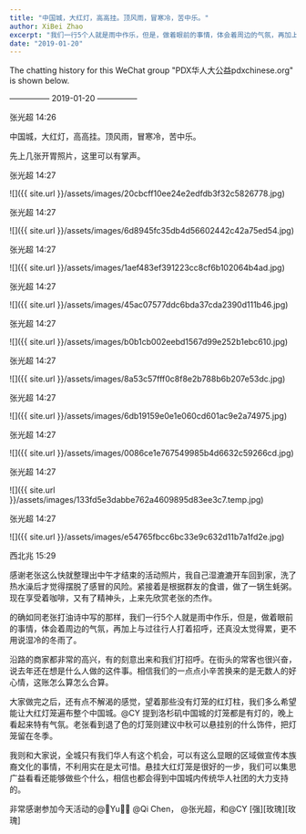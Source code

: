 ```yaml
---
title: "中国城，大红灯，高高挂。顶风雨，冒寒冷，苦中乐。"
author: XiBei Zhao
excerpt: "我们一行5个人就是雨中作乐，但是，做着眼前的事情，体会着周边的气氛，再加上与过往行人打着招呼，还真没太觉得累，更不用说湿冷的冬雨了。全城只有我们华人有这个机会，可以有这么显眼的区域做宣传本族裔文化的事情，不利用实在是太可惜。悬挂大红灯笼是很好的一步，我们可以集思广益看看还能够做些个什么，相信也都会得到中国城内传统华人社团的大力支持的。"
date: "2019-01-20"
---
```


The chatting history for this WeChat group "PDX华人大公益pdxchinese.org" is shown below.

—————  2019-01-20  —————

张光超  14:26

中国城，大红灯，高高挂。顶风雨，冒寒冷，苦中乐。

先上几张开胃照片，这里可以有掌声。

张光超  14:27

![]({{ site.url }}/assets/images/20cbcff10ee24e2edfdb3f32c5826778.jpg)

张光超  14:27

![]({{ site.url }}/assets/images/6d8945fc35db4d56602442c42a75ed54.jpg)

张光超  14:27

![]({{ site.url }}/assets/images/1aef483ef391223cc8cf6b102064b4ad.jpg)

张光超  14:27

![]({{ site.url }}/assets/images/45ac07577ddc6bda37cda2390d111b46.jpg)

张光超  14:27

![]({{ site.url }}/assets/images/b0b1cb002eebd1567d99e252b1ebc610.jpg)

张光超  14:27

![]({{ site.url }}/assets/images/8a53c57fff0c8f8e2b788b6b207e53dc.jpg)

张光超  14:27

![]({{ site.url }}/assets/images/6db19159e0e1e060cd601ac9e2a74975.jpg)

张光超  14:27

![]({{ site.url }}/assets/images/0086ce1e767549985b4d6632c59266cd.jpg)

张光超  14:27

![]({{ site.url }}/assets/images/133fd5e3dabbe762a4609895d83ee3c7.temp.jpg)

张光超  14:27

![]({{ site.url }}/assets/images/e54765fbcc6bc33e9c632d11b7a1fd2e.jpg)

西北兆  15:29

感谢老张这么快就整理出中午才结束的活动照片，我自己湿漉漉开车回到家，洗了热水澡后才觉得摆脱了感冒的风险。紧接着是根据群友的食谱，做了一锅生蚝粥。现在享受着咖啡，又有了精神头，上来先欣赏老张的杰作。

的确如同老张打油诗中写的那样，我们一行5个人就是雨中作乐，但是，做着眼前的事情，体会着周边的气氛，再加上与过往行人打着招呼，还真没太觉得累，更不用说湿冷的冬雨了。

沿路的商家都非常的高兴，有的刻意出来和我们打招呼。在街头的常客也很兴奋，说去年还在想是什么人做的这件事。相信我们的一点点小辛苦换来的是无数人的好心情，这账怎么算怎么合算。

大家做完之后，还有点不解渴的感觉，望着那些没有灯笼的红灯柱，我们多么希望能让大红灯笼遍布整个中国城。@CY 提到洛杉矶中国城的灯笼都是有灯的，晚上看起来特有气氛。老张看到退了色的灯笼则建议中秋可以悬挂别的什么饰件，把灯笼留在冬季。

我则和大家说，全城只有我们华人有这个机会，可以有这么显眼的区域做宣传本族裔文化的事情，不利用实在是太可惜。悬挂大红灯笼是很好的一步，我们可以集思广益看看还能够做些个什么，相信也都会得到中国城内传统华人社团的大力支持的。

非常感谢参加今天活动的@Yu， @Qi Chen， @张光超，和@CY [强][玫瑰][玫瑰]
